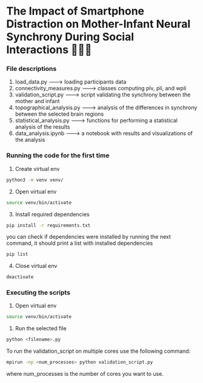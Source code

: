 # The Impact of Smartphone Distraction on Mother-Infant Neural Synchrony During Social Interactions :woman_feeding_baby::brain:

### File descriptions

1. load_data.py ---> loading participants data
2. connectivity_measures.py ---> classes computing plv, pli, and wpli
3. validation_script.py ---> script validating the synchrony between the mother and infant
4. topographical_analysis.py ---> analysis of the differences in synchrony between the selected brain regions
5. statistical_analysis.py ---> functions for performing a statistical analysis of the results 
6. data_analysis.ipynb ---> a notebook with results and visualizations of the analysis

### Running the code for the first time

1. Create virtual env
```bash
python3 -m venv venv/
```
2. Open virtual env
```bash
source venv/bin/activate
```
3. Install required dependencies
```bash
pip install -r requirements.txt
```
you can check if dependencies were installed by running the next
command, it should print a list with installed dependencies
```bash
pip list
```
4. Close virtual env
```bash
deactivate
```

### Executing the scripts

1. Open virtual env
```bash
source venv/bin/activate
```

1. Run the selected file
```bash
python <filename>.py
```

To run the validation_script on multiple cores use the following command:

```bash
mpirun -np <num_processes> python validation_script.py
```

where num_processes is the number of cores you want to use. 
